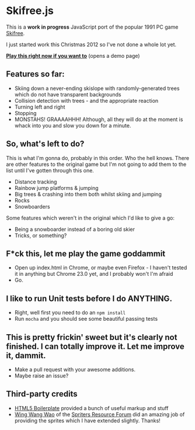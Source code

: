 # Skifree.js

This is a **work in progress** JavaScript port of the popular 1991 PC game [Skifree](http://en.wikipedia.org/wiki/Skifree).

I just started work this Christmas 2012 so I've not done a whole lot yet.

[**Play this right now if you want to**](http://basicallydan.github.com/skifree.js) (opens a demo page)

## Features so far:

* Skiing down a never-ending skislope with randomly-generated trees which do not have transparent backgrounds
* Collision detection with trees - and the appropriate reaction
* Turning left and right
* Stopping
* MONSTAHS! GRAAAAHHH! Although, all they will do at the moment is whack into you and slow you down for a minute.

## So, what's left to do?

This is what I'm gonna do, probably in this order. Who the hell knows. There are other features to the original game but I'm not going to add them to the list until I've gotten through this one.

* Distance tracking
* Rainbow jump platforms & jumping
* Big trees & crashing into them both whilst skiing and jumping
* Rocks
* Snowboarders

Some features which weren't in the original which I'd like to give a go:

* Being a snowboarder instead of a boring old skier
* Tricks, or something?

## F*ck this, let me play the game goddammit

* Open up index.html in Chrome, or maybe even Firefox - I haven't tested it in anything but Chrome 23.0 yet, and I probably won't I'm afraid
* Go.

## I like to run Unit tests before I do ANYTHING.

* Right, well first you need to do an `npm install`
* Run `mocha` and you should see some beautiful passing tests

## This is pretty frickin' sweet but it's clearly not finished. I can totally improve it. Let me improve it, dammit.

* Make a pull request with your awesome additions.
* Maybe raise an issue?

## Third-party credits

* [HTML5 Boilerplate](http://html5boilerplate.com) provided a bunch of useful markup and stuff
* [Wing Wang Wao](http://spriters-resource.com/submitter/Wing%20Wang%20Wao) of the [Spriters Resource Forum](http://spriters-resource.com) did an amazing job of providing the sprites which I have extended slightly. Thanks!

